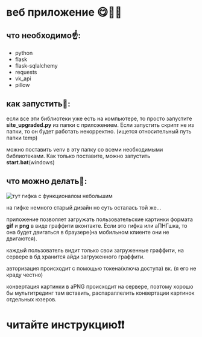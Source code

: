# веб приложение 😋🤗🤗

## что необходимо☝️:
- python
- flask
- flask-sqlalchemy
- requests
- vk_api
- pillow

## как запустить🤔:

если все эти библиотеки уже есть на компьютере, то просто запустите **site_upgraded.py** из папки с приложением. 
Если запустить скрипт не из папки, то он будет работать некорректно. (ищется относительный путь папки temp)

можно поставить venv в эту папку со всеми необходимыми библиотеками. Как только поставите, можно запустить **start.bat**(windows)

## что можно делать🤑:

![тут гифка с функционалом небольшим](https://github.com/lindy2076/python-au/blob/main/web_dz_vk_fun/static/example.gif?raw=true)

на гифке немного старый дизайн но суть осталась той же...

приложение позволяет загружать пользовательские картинки формата **gif** и **png** в виде граффити вконтакте. Если это гифка или аПНГшка, то она будет двигаться в браузере(на мобильном клиенте они не двигаются).

каждый пользователь видит только свои загруженные граффити, на сервере в бд хранится айди загруженного граффити.

авторизация происходит с помощью токена(ключа доступа) вк. (я его не краду честно)

конвертация картинки в aPNG происходит на сервере, поэтому хорошо бы мультитрединг там вставить, распараллелить конвертации картинок отдельных юзеров.

# читайте инструкцию❗️❗️
